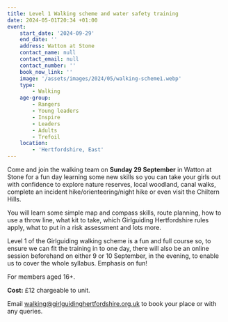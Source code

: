```yaml
---
title: Level 1 Walking scheme and water safety training
date: 2024-05-01T20:34 +01:00
event:
    start_date: '2024-09-29'
    end_date: ''
    address: Watton at Stone
    contact_name: null
    contact_email: null
    contact_number: ''
    book_now_link: ''
    image: '/assets/images/2024/05/walking-scheme1.webp'
    type:
        - Walking
    age-group:
        - Rangers
        - Young leaders
        - Inspire
        - Leaders
        - Adults
        - Trefoil
    location:
        - 'Hertfordshire, East'
---
```

Come and join the walking team on **Sunday 29 September** in Watton at Stone for a fun day learning some new skills so you can take your girls out with confidence to explore nature reserves, local woodland, canal walks, complete an incident hike/orienteering/night hike or even visit the Chiltern Hills.

You will learn some simple map and compass skills, route planning, how to use a throw line, what kit to take, which Girlguiding Hertfordshire rules apply, what to put in a risk assessment and lots more.

Level 1 of the Girlguiding walking scheme is a fun and full course so, to ensure we can fit the training in to one day, there will also be an online session beforehand on either 9 or 10 September, in the evening, to enable us to cover the whole syllabus. Emphasis on fun!

For members aged 16+.

**Cost:** £12 chargeable to unit.

Email <walking@girlguidinghertfordshire.org.uk> to book your place or with any queries.
